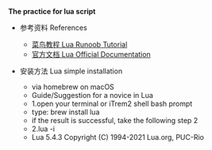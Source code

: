 **The practice for lua script**

* 参考资料 References
  * [菜鸟教程 Lua Runoob Tutorial](https://www.runoob.com/lua/lua-tutorial.html)
  * [官方文档 Lua Official Documentation](http://www.lua.org/docs.html)


* 安装方法 Lua simple installation
  * via homebrew on macOS
  * Guide/Suggestion for a novice in Lua
  * 1.open your terminal or iTrem2 shell bash prompt
  * type: brew install lua
  * if the result is successful, take the following step 2
  * 2.lua -i
  * Lua 5.4.3  Copyright (C) 1994-2021 Lua.org, PUC-Rio